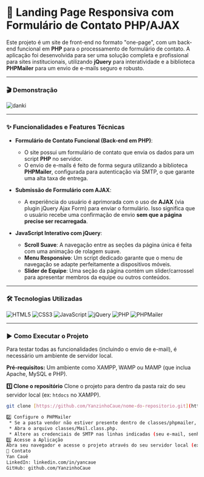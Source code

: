 # 🚀 Landing Page Responsiva com Formulário de Contato PHP/AJAX

Este projeto é um site de front-end no formato "one-page", com um back-end funcional em **PHP** para o processamento de formulário de contato. A aplicação foi desenvolvida para ser uma solução completa e profissional para sites institucionais, utilizando **jQuery** para interatividade e a biblioteca **PHPMailer** para um envio de e-mails seguro e robusto.

---

### **🎬 Demonstração**

![danki](https://github.com/YanzinhoCaue/PROJETO-SITE-DANKI-CODE/assets/127339610/891429fc-1515-45b8-97a7-c42361d873fe)

---

### **✨ Funcionalidades e Features Técnicas**

* **Formulário de Contato Funcional (Back-end em PHP)**:
    * O site possui um formulário de contato que envia os dados para um script **PHP** no servidor.
    * O envio de e-mails é feito de forma segura utilizando a biblioteca **PHPMailer**, configurada para autenticação via SMTP, o que garante uma alta taxa de entrega.

* **Submissão de Formulário com AJAX**:
    * A experiência do usuário é aprimorada com o uso de **AJAX** (via plugin jQuery Ajax Form) para enviar o formulário. Isso significa que o usuário recebe uma confirmação de envio **sem que a página precise ser recarregada**.

* **JavaScript Interativo com jQuery**:
    * **Scroll Suave**: A navegação entre as seções da página única é feita com uma animação de rolagem suave.
    * **Menu Responsivo**: Um script dedicado garante que o menu de navegação se adapte perfeitamente a dispositivos móveis.
    * **Slider de Equipe**: Uma seção da página contém um slider/carrossel para apresentar membros da equipe ou outros conteúdos.

---

### **🛠️ Tecnologias Utilizadas**

![HTML5](https://img.shields.io/badge/HTML5-E34F26?style=for-the-badge&logo=html5&logoColor=white)
![CSS3](https://img.shields.io/badge/CSS3-1572B6?style=for-the-badge&logo=css3&logoColor=white)
![JavaScript](https://img.shields.io/badge/JavaScript-F7DF1E?style=for-the-badge&logo=javascript&logoColor=black)
![jQuery](https://img.shields.io/badge/jQuery-0769AD?style=for-the-badge&logo=jquery&logoColor=white)
![PHP](https://img.shields.io/badge/PHP-777BB4?style=for-the-badge&logo=php&logoColor=white)
![PHPMailer](https://img.shields.io/badge/PHPMailer-D43A2A?style=for-the-badge&logo=php&logoColor=white)

---

### **▶️ Como Executar o Projeto**

Para testar todas as funcionalidades (incluindo o envio de e-mail), é necessário um ambiente de servidor local.

**Pré-requisitos:** Um ambiente como XAMPP, WAMP ou MAMP (que inclua Apache, MySQL e PHP).

**1️⃣ Clone o repositório**
Clone o projeto para dentro da pasta raiz do seu servidor local (ex: `htdocs` no XAMPP).
```bash
git clone [https://github.com/YanzinhoCaue/nome-do-repositorio.git](https://github.com/YanzinhoCaue/nome-do-repositorio.git)

2️⃣ Configure o PHPMailer
 * Se a pasta vendor não estiver presente dentro de classes/phpmailer, navegue até essa pasta via terminal e execute composer install.
 * Abra o arquivo classes/Mail.class.php.
 * Altere as credenciais de SMTP nas linhas indicadas (seu e-mail, senha e servidor SMTP da sua hospedagem).
3️⃣ Acesse a Aplicação
Abra seu navegador e acesse o projeto através do seu servidor local (ex: http://localhost/nome-do-repositorio).
💬 Contato
Yan Cauê
LinkedIn: linkedin.com/in/yancaue
GitHub: github.com/YanzinhoCaue

